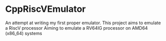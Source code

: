 # CppRiscVEmulator
An attempt at writing my first proper emulator. 
This project aims to emulate a RiscV processor
Aiming to emulate a RV64IG processor on AMD64 (x86_64) systems
